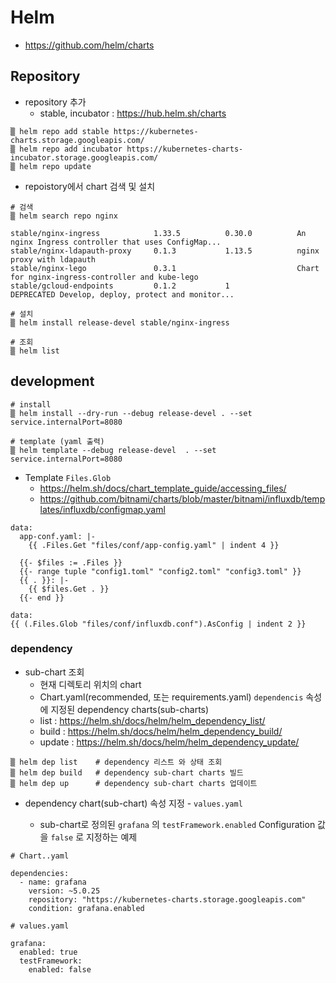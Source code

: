 # Helm

* https://github.com/helm/charts


## Repository

* repository 추가
  * stable, incubator : https://hub.helm.sh/charts

```
▒ helm repo add stable https://kubernetes-charts.storage.googleapis.com/
▒ helm repo add incubator https://kubernetes-charts-incubator.storage.googleapis.com/
▒ helm repo update
```

* repoistory에서 chart 검색 및 설치

```
# 검색
▒ helm search repo nginx

stable/nginx-ingress            1.33.5          0.30.0          An nginx Ingress controller that uses ConfigMap...
stable/nginx-ldapauth-proxy     0.1.3           1.13.5          nginx proxy with ldapauth                         
stable/nginx-lego               0.3.1                           Chart for nginx-ingress-controller and kube-lego  
stable/gcloud-endpoints         0.1.2           1               DEPRECATED Develop, deploy, protect and monitor...

# 설치
▒ helm install release-devel stable/nginx-ingress

# 조회
▒ helm list
```

## development

```
# install
▒ helm install --dry-run --debug release-devel . --set service.internalPort=8080

# template (yaml 출력)
▒ helm template --debug release-devel  . --set service.internalPort=8080
```

* Template `Files.Glob`
  * https://helm.sh/docs/chart_template_guide/accessing_files/
  * https://github.com/bitnami/charts/blob/master/bitnami/influxdb/templates/influxdb/configmap.yaml

```
data:
  app-conf.yaml: |-
    {{ .Files.Get "files/conf/app-config.yaml" | indent 4 }}

```
```
  {{- $files := .Files }}
  {{- range tuple "config1.toml" "config2.toml" "config3.toml" }}
  {{ . }}: |-
    {{ $files.Get . }}
  {{- end }}
```

```
data:
{{ (.Files.Glob "files/conf/influxdb.conf").AsConfig | indent 2 }}
```



### dependency

* sub-chart 조회
  * 현재 디렉토리 위치의 chart 
  * Chart.yaml(recommended, 또는 requirements.yaml) `dependencis` 속성에 지정된 dependency charts(sub-charts)
  * list : https://helm.sh/docs/helm/helm_dependency_list/
  * build : https://helm.sh/docs/helm/helm_dependency_build/
  * update : https://helm.sh/docs/helm/helm_dependency_update/

```
▒ helm dep list    # dependency 리스트 와 상태 조회
▒ helm dep build   # dependency sub-chart charts 빌드
▒ helm dep up      # dependency sub-chart charts 업데이트
```

* dependency chart(sub-chart) 속성 지정 - `values.yaml`

  * sub-chart로 정의된 `grafana` 의 `testFramework.enabled` Configuration 값을 `false` 로 지정하는 예제

```
# Chart..yaml

dependencies:
  - name: grafana
    version: ~5.0.25
    repository: "https://kubernetes-charts.storage.googleapis.com"
    condition: grafana.enabled

# values.yaml

grafana:
  enabled: true
  testFramework:
    enabled: false
```

